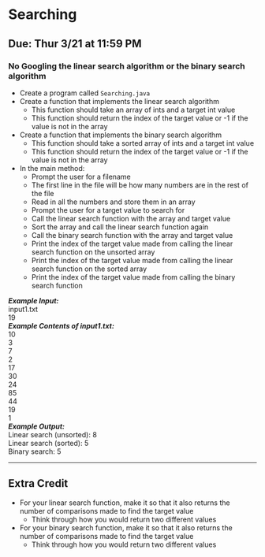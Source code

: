 # Searching

## Due: Thur 3/21 at 11:59 PM

### No Googling the linear search algorithm or the binary search algorithm

- Create a program called `Searching.java`
- Create a function that implements the linear search algorithm
  - This function should take an array of ints and a target int value
  - This function should return the index of the target value or -1 if the value is not in the array
- Create a function that implements the binary search algorithm
  - This function should take a sorted array of ints and a target int value
  - This function should return the index of the target value or -1 if the value is not in the array
- In the main method: 
  - Prompt the user for a filename
  - The first line in the file will be how many numbers are in the rest of the file
  - Read in all the numbers and store them in an array
  - Prompt the user for a target value to search for
  - Call the linear search function with the array and target value
  - Sort the array and call the linear search function again
  - Call the binary search function with the array and target value
  - Print the index of the target value made from calling the linear search function on the unsorted array
  - Print the index of the target value made from calling the linear search function on the sorted array
  - Print the index of the target value made from calling the binary search function

***Example Input:***\
input1.txt\
19\
***Example Contents of input1.txt:***\
10\
3\
7\
2\
17\
30\
24\
85\
44\
19\
1\
***Example Output:***\
Linear search (unsorted): 8\
Linear search (sorted): 5\
Binary search: 5

- - - - - - - - - - - - 

## Extra Credit

- For your linear search function, make it so that it also returns the number of comparisons made to find the target value
    - Think through how you would return two different values
- For your binary search function, make it so that it also returns the number of comparisons made to find the target value
    - Think through how you would return two different values

